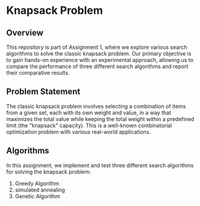 # Knapsack Problem

## Overview

This repository is part of Assignment 1, where we explore various search algorithms to solve the classic knapsack problem. Our primary objective is to gain hands-on experience with an experimental approach, allowing us to compare the performance of three different search algorithms and report their comparative results.

## Problem Statement

The classic knapsack problem involves selecting a combination of items from a given set, each with its own weight and value, in a way that maximizes the total value while keeping the total weight within a predefined limit (the "knapsack" capacity). This is a well-known combinatorial optimization problem with various real-world applications.

## Algorithms

In this assignment, we implement and test three different search algorithms for solving the knapsack problem:

1. Greedy Algorithm
2. simulated annealing
3. Genetic Algorithm

